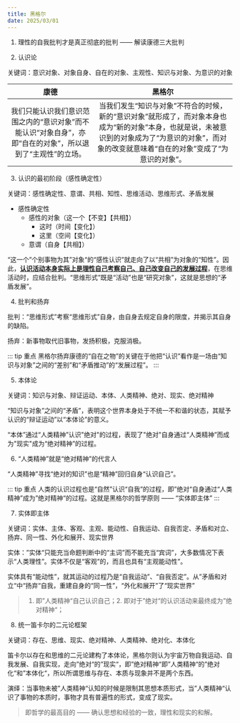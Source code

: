 ```yaml
---
title: 黑格尔
date: 2025/03/01
---
```


1. 理性的自我批判才是真正彻底的批判 —— 解读康德三大批判

2. 认识论

关键词：意识对象、对象自身、自在的对象、主观性、知识与对象、为意识的对象

|康德|黑格尔|
|:--:|:--:|
|我们只能认识我们意识范围之内的“意识对象”而不能认识“对象自身”，亦即“自在的对象”，所以退到了“主观性”的立场。|当我们发生“知识与对象”不符合的时候，新的“意识对象”就形成了，而对象本身也成为“新的对象”本身，也就是说，未被意识到的对象成为了“为意识的对象”，而对象的改变就意味着“自在的对象”变成了“为意识的对象”。|

3. 认识的最初阶段（感性确定性）

关键词：感性确定性、意谓、共相、知性、思维活动、思维形式、矛盾发展

- 感性确定性
    - 感性的对象（这一个【不变】【共相】）
        - 这时（时间【变化】）
        - 这里（空间【变化】）
    - 意谓（自身【共相】）

“这一个”个别事物为其”对象“的“感性认识”就走向了以“共相”为对象的“知性”。因此，<u>__认识活动本身实际上是理性自己考察自己、自己改变自己的发展过程__</u>，在思维活动时，应结合批判。“思维形式”既是“活动”也是“研究对象”，这就是思想的“矛盾发展”。

4. 批判和扬弃

批判：“思维形式”考察“思维形式”自身，由自身去规定自身的限度，并揭示其自身的缺陷。

扬弃：新事物取代旧事物，发扬积极，克服消极。

::: tip 重点
黑格尔扬弃康德的“自在之物”的关键在于他把“认识”看作是一场由“知识与对象”之间的“差别”和“矛盾推动”的“发展过程”。
:::

5. 本体论

关键词：知识与对象、辩证运动、本体、人类精神、绝对、现实、绝对精神

“知识与对象”之间的“矛盾”，表明这个世界本身处于不统一不和谐的状态，其赋予认识的“辩证运动”以“本体论”的意义。

“本体”通过“人类精神”认识"绝对"的过程，表现了"绝对"自身通过“人类精神”而成为"现实"成为“绝对精神”的过程。

6. “人类精神”就是“绝对精神”的代言人

“人类精神”寻找“绝对的知识”也是“精神”回归自身“认识自己”。

::: tip 重点
人类的认识过程也是“自然”认识“自我”的过程，即”绝对“自身通过“人类精神”成为”绝对精神“的过程。这就是黑格尔的哲学原则 —— “实体即主体”
:::

7. 实体即主体

关键词：实体、主体、客观、主观、能动性、自我运动、自我否定、矛盾和对立、扬弃、同一性、外化和展开、现实世界

实体：”实体“只能充当命题判断中的“主词”而不能充当“宾词”，大多数情况下表示“人类理性”。实体不仅是“客观”的，而且也具有“主观能动性”。

实体具有“能动性”，就其运动的过程乃是“自我运动”、“自我否定”。从”矛盾和对立“中“扬弃“自我，重建自身的“同一性”，“外化和展开”了“现实世界”

> 1. 即”人类精神“自己认识自己；2. 即对于”绝对“的认识活动来最终成为”绝对精神“；

8. 统一笛卡尔的二元论框架

关键词：存在、思维、现实、绝对精神、人类精神、绝对化、本体化

笛卡尔以存在和思维的二元论建构了本体论，黑格尔则认为宇宙万物自我运动、自我发展、自我实现，走向”绝对“的”现实“，即”绝对精神“即”人类精神“的”绝对化“和”本体化“，所以所谓思维与存在、本质与现象并不是两个东西。

演绎：当事物未被”人类精神“认知的时候是限制其思想本质形式，当”人类精神“认识了事物的本质时，事物才具有普遍性的形式，变成了现实。

> 即哲学的最高目的 —— 确认思想和经验的一致，理性和现实的和解。